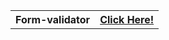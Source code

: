 <!DOCTYPE html>
<html lang="en">
  <head>
    <meta charset="UTF-8" />
    <meta http-equiv="X-UA-Compatible" content="IE=edge" />
    <meta name="viewport" content="width=device-width, initial-scale=1.0" />
    
   <!-- <style>
      table,
      th,
      tr {
        padding: 20px;
        margin: 5px, 5px, 5px, 5px;
        align-items: center;
        border-width: 2px;
        border: 1px solid rgb(235, 48, 48);
        border-collapse: collapse;
        border-spacing: 10px;
      }

      a:hover {
        color: red;
      }
    </style> -->
  </head>
  <body>
    <table>
      <th>Form-validator</th>
      <th>
        <a
          href="https://shubhamgupta96910.github.io/Form-validator/"
          target="_blank"
          rel="noopener noreferrer"
          >Click Here!</a
        >
      </th>
    </table>
  </body>
</html>
